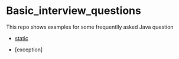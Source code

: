 # Basic_interview_questions
This repo shows examples for some frequentlly asked Java question 

* [static](https://github.com/ShacoYang/Basic_interview_questions/tree/master/out/production/MiniExamples/com/staticInitEx)  
- [exception] 
